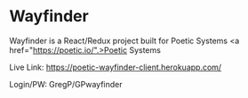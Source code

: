 # Wayfinder

Wayfinder is a React/Redux project built for Poetic Systems <a href="https://poetic.io/".>Poetic Systems</a>

Live Link: https://poetic-wayfinder-client.herokuapp.com/

Login/PW: GregP/GPwayfinder

